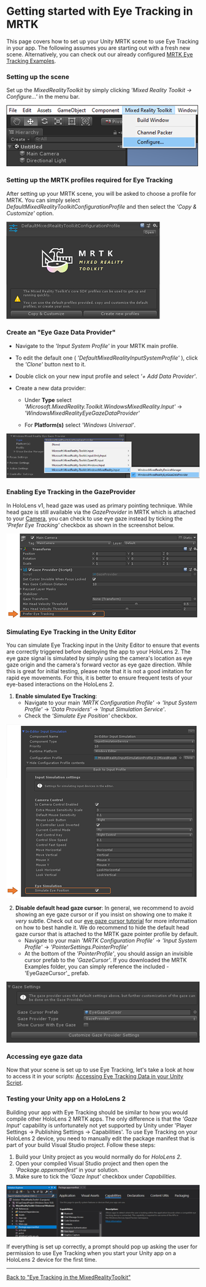 # Getting started with Eye Tracking in MRTK
This page covers how to set up your Unity MRTK scene to use Eye Tracking in your app.
The following assumes you are starting out with a fresh new scene.
Alternatively, you can check out our already configured [MRTK Eye Tracking Examples](EyeTracking_ExamplesOverview.md).


### Setting up the scene
Set up the _MixedRealityToolkit_ by simply clicking _'Mixed Reality Toolkit -> Configure…'_ in the menu bar.

![MRTK](../../Documentation/Images/EyeTracking/mrtk_setup_configure.png)


### Setting up the MRTK profiles required for Eye Tracking
After setting up your MRTK scene, you will be asked to choose a profile for MRTK. 
You can simply select _DefaultMixedRealityToolkitConfigurationProfile_ and then select the _'Copy & Customize'_ option.

![MRTK](../../Documentation/Images/EyeTracking/mrtk_setup_configprofile.png)


### Create an "Eye Gaze Data Provider"
- Navigate to the _'Input System Profile'_ in your MRTK main profile.

- To edit the default one ( _'DefaultMixedRealityInputSystemProfile'_ ), click the _'Clone'_ button next to it. 

- Double click on your new input profile and select _'+ Add Data Provider'_. 

- Create a new data provider: 
    - Under **Type** select _'Microsoft.MixedReality.Toolkit.WindowsMixedReality.Input'_ -> _'WindowsMixedRealityEyeGazeDataProvider'_
    
    - For **Platform(s)** select _'Windows Universal'_.

![MRTK](../../Documentation/Images/EyeTracking/mrtk_setup_eyes_dataprovider.png)


### Enabling Eye Tracking in the GazeProvider
In HoloLens v1, head gaze was used as primary pointing technique. 
While head gaze is still available via the _GazeProvider_ in MRTK which is attached to your [Camera](https://docs.unity3d.com/ScriptReference/Camera.html), you can check to use eye gaze instead by ticking the _'Prefer Eye Tracking'_ checkbox as shown in the screenshot below.

![MRTK](../../Documentation/Images/EyeTracking/mrtk_setup_eyes_gazeprovider.png)


### Simulating Eye Tracking in the Unity Editor
You can simulate Eye Tracking input in the Unity Editor to ensure that events are correctly triggered before deploying the app to your HoloLens 2.
The eye gaze signal is simulated by simply using the camera's location as eye gaze origin and the camera's forward vector as eye gaze direction.
While this is great for initial testing, please note that it is not a good imitation for rapid eye movements. 
For this, it is better to ensure frequent tests of your eye-based interactions on the HoloLens 2.

1. **Enable simulated Eye Tracking**: 
    - Navigate to your main _'MRTK Configuration Profile'_ -> _'Input System Profile'_ -> _'Data Providers'_ -> _'Input Simulation Service'_.
    - Check the _'Simulate Eye Position'_ checkbox.

![MRTK](../../Documentation/Images/EyeTracking/mrtk_setup_eyes_simulate.png)
    
2. **Disable default head gaze cursor**: 
In general, we recommend to avoid showing an eye gaze cursor or if you insist on showing one to make it _very_ subtle.
Check out our [eye gaze cursor tutorial](EyeTracking_Cursor.md) for more information on how to best handle it.
We do recommend to hide the default head gaze cursor that is attached to the MRTK gaze pointer profile by default.
    - Navigate to your main _'MRTK Configuration Profile'_ -> _'Input System Profile'_ -> _'PointerSettings.PointerProfile'_
    - At the bottom of the _'PointerProfile'_, you should assign an invisible cursor prefab to the _'GazeCursor'_. If you downloaded the MRTK Examples folder, you can simply reference the included -'EyeGazeCursor'_ prefab.

![MRTK](../../Documentation/Images/EyeTracking/mrtk_setup_eyes_gazesettings.png)

### Accessing eye gaze data
Now that your scene is set up to use Eye Tracking, let's take a look at how to access it in your scripts: 
[Accessing Eye Tracking Data in your Unity Script](EyeTracking_EyeGazeProvider.md).

 
### Testing your Unity app on a HoloLens 2
Building your app with Eye Tracking should be similar to how you would compile other HoloLens 2 MRTK apps. 
The only difference is that the *'Gaze Input'* capability is unfortunately not yet supported by Unity under 'Player Settings -> Publishing Settings -> Capabilities'. 
To use Eye Tracking on your HoloLens 2 device, you need to manually edit the package manifest that is part of your build Visual Studio project.
Follow these steps:
1. Build your Unity project as you would normally do for _HoloLens 2_.
2. Open your compiled Visual Studio project and then open the _'Package.appxmanifest'_ in your solution.
3. Make sure to tick the _'Gaze Input'_ checkbox under _Capabilities_.

![Enabling Gaze Input in Visual Studio](../../Documentation/Images/EyeTracking/mrtk_et_gazeinput.jpg)

If everything is set up correctly, a prompt should pop up asking the user for permission to use Eye Tracking when you start your Unity app on a HoloLens 2 device for the first time.

---
[Back to "Eye Tracking in the MixedRealityToolkit"](EyeTracking_Main.md)
